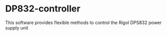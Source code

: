 

# DP832-controller
This software provides flexible methods to control the Rigol DPS832 power supply unit 
